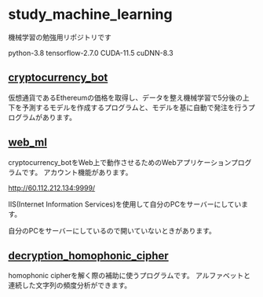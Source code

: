 # study_machine_learning

機械学習の勉強用リポジトリです

python-3.8
tensorflow-2.7.0
CUDA-11.5
cuDNN-8.3

## [cryptocurrency_bot](https://github.com/blancaile/study_machine_learning/tree/main/cryptocurrency_bot)

仮想通貨であるEthereumの価格を取得し、データを整え機械学習で5分後の上下を予測するモデルを作成するプログラムと、モデルを基に自動で発注を行うプログラムがあります。

## [web_ml](https://github.com/blancaile/study_machine_learning/tree/main/web_ml)
cryptocurrency_botをWeb上で動作させるためのWebアプリケーションプログラムです。
アカウント機能があります。

http://60.112.212.134:9999/

IIS(Internet Information Services)を使用して自分のPCをサーバーにしています。

自分のPCをサーバーにしているので開いていないときがあります。


## [decryption_homophonic_cipher](https://github.com/blancaile/study_machine_learning/tree/main/decryption_homophonic_cipher)
homophonic cipherを解く際の補助に使うプログラムです。
アルファベットと連続した文字列の頻度分析ができます。
